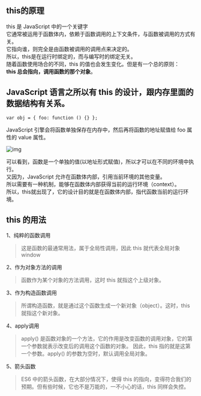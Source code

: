 ## this的原理
this 是 JavaScript 中的一个关键字  
它通常被运用于函数体内，依赖于函数调用的上下文条件，与函数被调用的方式有关。  
它指向谁，则完全是由函数被调用的调用点来决定的。  
所以，this是在运行时绑定的，而与编写时的绑定无关。  
随着函数使用场合的不同，this 的值也会发生变化。但是有一个总的原则：  
**this 总会指向，调用函数的那个对象**。

## JavaScript 语言之所以有 this 的设计，跟内存里面的数据结构有关系。
```
var obj = { foo: function () {} };
```  
JavaScript 引擎会将函数单独保存在内存中，然后再将函数的地址赋值给 foo 属性的 value 属性。  

![img](https://user-gold-cdn.xitu.io/2019/1/19/16864091b7cf8373?imageView2/0/w/1280/h/960/format/webp/ignore-error/1)   

可以看到，函数是一个单独的值(以地址形式赋值)，所以才可以在不同的环境中执行。  
又因为，JavaScript 允许在函数体内部，引用当前环境的其他变量。  
所以需要有一种机制，能够在函数体内部获得当前的运行环境（context）。  
所以，this就出现了，它的设计目的就是在函数体内部，指代函数当前的运行环境。


## this 的用法
1、纯粹的函数调用  
> 这是函数的最通常用法，属于全局性调用，因此 this 就代表全局对象 window  

2、作为对象方法的调用  
> 函数作为某个对象的方法调用，这时 this 就指这个上级对象。  

3、作为构造函数调用  
> 所谓构造函数，就是通过这个函数生成一个新对象（object）。这时，this 就指这个新对象。  

4、apply调用  
> apply() 是函数对象的一个方法，它的作用是改变函数的调用对象，它的第一个参数就表示改变后的调用这个函数的对象。
因此，this 指的就是这第一个参数。apply() 的参数为空时，默认调用全局对象。  

5、箭头函数  
> ES6 中的箭头函数，在大部分情况下，使得 this 的指向，变得符合我们的预期。但有些时候，它也不是万能的，一不小心的话，this 同样会失控。  
